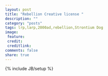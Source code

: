 ```yaml
---
layout: post
title: "Rebellion Creative license "
description: ""
category: "posts"
tags: lrp,larp,2000ad,rebellion,Strontium Dog
image:
 feature:
 credit:
 creditlink:
comments: false
share: true
---
```

{% include JB/setup %}
